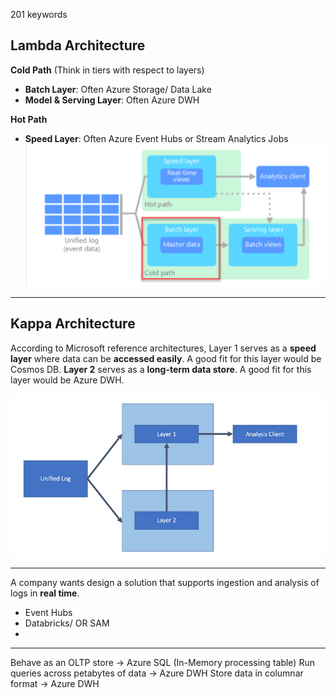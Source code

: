 201 keywords

## Lambda Architecture

**Cold Path** (Think in tiers with respect to layers)
- **Batch Layer**: Often Azure Storage/ Data Lake
- **Model & Serving Layer**: Often Azure DWH

**Hot Path**
- **Speed Layer**: Often Azure Event Hubs or Stream Analytics Jobs
![0d56478587a8f675ab3cdf7059112e67.png](../_resources/2d4d78b17fa445209a218d588a2dceb7.png)

***
## Kappa Architecture
According to Microsoft reference architectures, Layer 1 serves as a **speed layer** where data can be **accessed easily**. A good fit for this layer would be Cosmos DB. **Layer 2** serves as a **long-term data store**. A good fit for this layer would be Azure DWH.


![8353304279e309a68fd7bce34b4d908c.png](../_resources/c37b040337a945df8fb482271ebeb723.png)

***
A company wants design a solution that supports ingestion and analysis of logs in **real time**. 
- Event Hubs
- Databricks/ OR SAM
- 

***
Behave as an OLTP store -> Azure SQL (In-Memory processing table)
Run queries across petabytes of data -> Azure DWH
Store data in columnar format -> Azure DWH